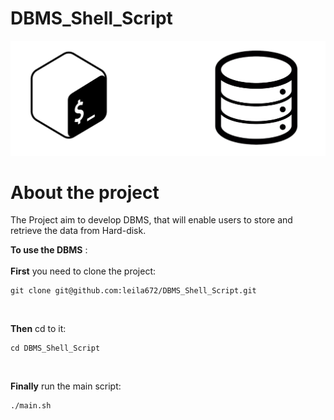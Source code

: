 # DBMS_Shell_Script

![alt text](bash.png)

# About the project

The Project aim to develop DBMS, that will enable users to store and retrieve the data from Hard-disk.

**To use the DBMS** :</br></br>
**First** you need to clone the project:
```
git clone git@github.com:leila672/DBMS_Shell_Script.git
```
</br>

**Then** cd to it:

```
cd DBMS_Shell_Script
```
</br>

**Finally** run the main script:

```
./main.sh
```
</br></br>


